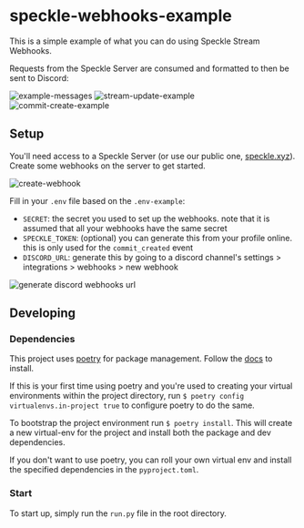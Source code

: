 # speckle-webhooks-example

This is a simple example of what you can do using Speckle Stream Webhooks. 

Requests from the Speckle Server are consumed and formatted to then be sent to Discord:

![example-messages](https://user-images.githubusercontent.com/7717434/126758892-3bb465af-56ba-4574-ae58-72a4772b1996.png)
![stream-update-example](https://user-images.githubusercontent.com/7717434/126761576-8a08a861-ed43-4ab5-b573-70d8e1ad537b.png)
![commit-create-example](https://user-images.githubusercontent.com/7717434/126761699-acba440f-7c13-4660-afa9-90f25af65747.png)

## Setup

You'll need access to a Speckle Server (or use our public one, [speckle.xyz](https://speckle.xyz/)). Create some webhooks on the server to get started. 

![create-webhook](https://user-images.githubusercontent.com/7717434/126762211-97caab23-fdf2-49e8-9dee-7724689a699f.png)


Fill in your `.env` file based on the `.env-example`:
 - `SECRET`: the secret you used to set up the webhooks. note that it is assumed that all your webhooks have the same secret
 - `SPECKLE_TOKEN`: (optional) you can generate this from your profile online. this is only used for the `commit_created` event
 - `DISCORD_URL`: generate this by going to a discord channel's settings > integrations > webhooks > new webhook

![generate discord webhooks url](https://user-images.githubusercontent.com/7717434/126759731-d624b7be-e5af-428a-b11b-a1f18828207b.png)

## Developing

### Dependencies

This project uses [poetry](https://python-poetry.org/docs/) for package management. Follow the [docs](https://python-poetry.org/docs/#installation) to install.

If this is your first time using poetry and you're used to creating your virtual environments within the project directory, run `$ poetry config virtualenvs.in-project true` to configure poetry to do the same.

To bootstrap the project environment run `$ poetry install`. This will create a new virtual-env for the project and install both the package and dev dependencies.

If you don't want to use poetry, you can roll your own virtual env and install the specified dependencies in the `pyproject.toml`.

### Start

To start up, simply run the `run.py` file in the root directory.